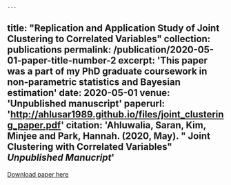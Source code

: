 	---
title: "Replication and Application Study of Joint Clustering to Correlated Variables"
collection: publications
permalink: /publication/2020-05-01-paper-title-number-2
excerpt: 'This paper was a part of my PhD graduate coursework in non-parametric statistics and Bayesian estimation'
date: 2020-05-01
venue: 'Unpublished manuscript'
paperurl: 'http://ahlusar1989.github.io/files/joint_clustering_paper.pdf'
citation: 'Ahluwalia, Saran, Kim, Minjee and Park, Hannah. (2020, May). &quot; Joint Clustering with Correlated Variables&quot; <i>Unpublished Manucript</i>'
---

[Download paper here](http://ahlusar1989.github.io/files/joint_clustering_paper.pdf)

